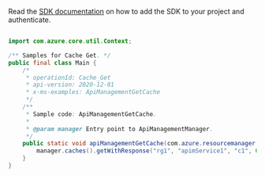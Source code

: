 Read the [SDK documentation](https://github.com/Azure/azure-sdk-for-java/blob/azure-resourcemanager-apimanagement_1.0.0-beta.2/sdk/apimanagement/azure-resourcemanager-apimanagement/README.md) on how to add the SDK to your project and authenticate.

```java

import com.azure.core.util.Context;

/** Samples for Cache Get. */
public final class Main {
    /*
     * operationId: Cache_Get
     * api-version: 2020-12-01
     * x-ms-examples: ApiManagementGetCache
     */
    /**
     * Sample code: ApiManagementGetCache.
     *
     * @param manager Entry point to ApiManagementManager.
     */
    public static void apiManagementGetCache(com.azure.resourcemanager.apimanagement.ApiManagementManager manager) {
        manager.caches().getWithResponse("rg1", "apimService1", "c1", Context.NONE);
    }
}
```

